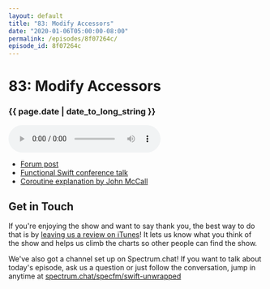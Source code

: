 ```yaml
---
layout: default
title: "83: Modify Accessors"
date: "2020-01-06T05:00:00-08:00"
permalink: /episodes/8f07264c/
episode_id: 8f07264c
---
```


# 83: Modify Accessors

### {{ page.date | date_to_long_string }}

<audio controls><source src="/audio/8f07264c.mp3" type="audio/mpeg"></audio>
<br/>
* [Forum post](https://forums.swift.org/t/modify-accessors/31872)
* [Functional Swift conference talk](https://www.youtube.com/watch?v=BXJIIQ-B4-E)
* [Coroutine explanation by John McCall](https://forums.swift.org/t/modify-accessors/31872/27)

## Get in Touch

If you're enjoying the show and want to say thank you, the best way to do that is by [leaving us a review on iTunes](https://itunes.apple.com/us/podcast/swift-unwrapped/id1209817203?mt=2)! It lets us know what you think of the show and helps us climb the charts so other people can find the show.

We've also got a channel set up on Spectrum.chat! If you want to talk about today's episode, ask us a question or just follow the conversation, jump in anytime at [spectrum.chat/specfm/swift-unwrapped](https://spectrum.chat/specfm/swift-unwrapped)
